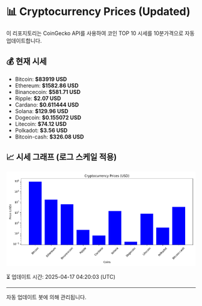 
# 📊 Cryptocurrency Prices (Updated)

이 리포지토리는 CoinGecko API를 사용하여 코인 TOP 10 시세를 10분가격으로 자동 업데이트합니다.

## 💰 현재 시세
- Bitcoin: **$83919 USD**
- Ethereum: **$1582.86 USD**
- Binancecoin: **$581.71 USD**
- Ripple: **$2.07 USD**
- Cardano: **$0.611444 USD**
- Solana: **$129.96 USD**
- Dogecoin: **$0.155072 USD**
- Litecoin: **$74.12 USD**
- Polkadot: **$3.56 USD**
- Bitcoin-cash: **$326.08 USD**

## 📈 시세 그래프 (로그 스케일 적용)
![Crypto Prices](crypto_prices.png)

⏳ 업데이트 시간: 2025-04-17 04:20:03 (UTC)

---
자동 업데이트 봇에 의해 관리됩니다.

